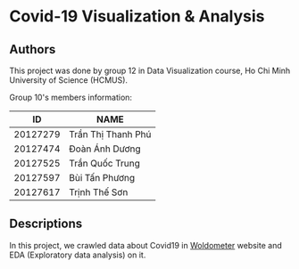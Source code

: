 # Covid-19 Visualization & Analysis

## Authors
This project was done by group 12 in Data Visualization course, Ho Chi Minh University of Science (HCMUS).  

Group 10's members information:  

| ID       | NAME               |
|----------|--------------------|
| 20127279 | Trần Thị Thanh Phú |
| 20127474 | Đoàn Ánh Dương     |
| 20127525 | Trần Quốc Trung    |
| 20127597 | Bùi Tấn Phương     |
| 20127617 | Trịnh Thế Sơn      |

## Descriptions
In this project, we crawled data about Covid19 in [Woldometer](https://www.worldometers.info/coronavirus/) website and EDA (Exploratory data analysis) on it.